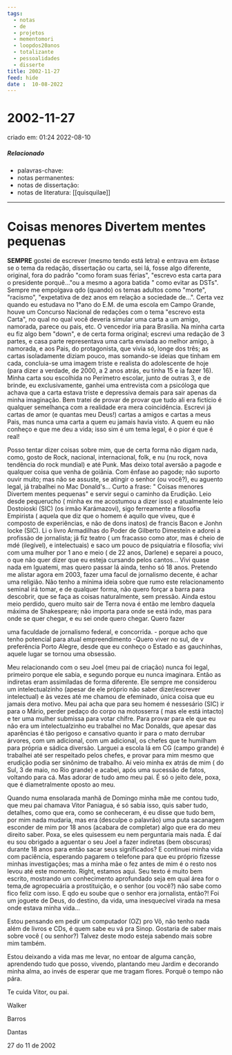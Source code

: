 ```yaml
---
tags:
  - notas
  - de
  - projetos
  - mementomori
  - loopdos20anos
  - totalizante
  - pessoalidades
  - disserte
title: 2002-11-27
feed: hide
date :  10-08-2022
---
```

# 2002-11-27
criado em: 01:24 2022-08-10

##### Relacionado
- palavras-chave: 
- notas permanentes: 
- notas de dissertação:
- notas de literatura: [[quisquilae]]

---

# Coisas menores Divertem mentes pequenas

**SEMPRE** gostei de escrever (mesmo tendo está letra) e entrava em êxtase se o tema da redação, dissertação ou carta, sei lá, fosse algo diferente, original, fora do padrão "como foram suas férias", "escrevo esta carta para o presidente porquê..."ou a mesmo a agora batida " como evitar as DSTs". Sempre me empolgava qdo (quando) os temas adultos como "morte", "racismo", "expetativa de dez anos em relação a sociedade de...". Certa vez quando eu estudava no 1°ano do E.M. de uma escola em Campo Grande, houve um Concurso Nacional de redações com o tema "escrevo esta Carta", no qual no qual você deveria simular uma carta a um amigo, namorada, parece ou pais, etc. O vencedor iria para Brasília. Na minha carta eu fiz algo bem "down", e de certa forma original; escrevi uma redação de 3 partes, e casa parte representava uma carta enviada ao melhor amigo, à namorada, e aos Pais, do protagonista, que vivia só, longe dos três; as cartas isoladamente diziam pouco, mas somando-se ideias que tinham em cada, concluia-se uma imagem triste e realista do adolescente de hoje (para dizer a verdade, de 2000, a 2 anos atrás, eu tinha 15 e ia fazer 16). Minha carta sou escolhida no Perímetro escolar, junto de outras 3, e de brinde, eu exclusivamente, ganhei uma entrevista com a psicóloga que achava que a carta estava triste e depressiva demais para sair apenas da minha imaginação. Bem tratei de provar de provar que tudo ali era fictício é qualquer semelhança com a realidade era mera coincidência. Escrevi já cartas de amor (e quantas meu Deus!) cartas a amigos e cartas a meus Pais, mas nunca uma carta a quem eu jamais havia visto. A quem eu não conheço e que me deu a vida; isso sim é um tema legal, é o pior é que é real!

Posso tentar dizer coisas sobre mim, que de certa forma não digam nada, como, gosto de Rock, nacional, internacional, folk, e nu (nu rock, nova tendência do rock mundial) e até Punk. Mas deixo total aversão a pagode e qualquer coisa que venha de goiânia. Com ênfase ao pagode; não suporto ouvir muito; mas não se assuste, se atingir o senhor (ou você?), eu aguento legal, já trabalhei no Mac Donald's... Curto a frase: " Coisas menores Divertem mentes pequenas" e servir segui o caminho da Erudição. Leio desde pequerucho ( minha ex me acostumou a dizer isso) e atualmente leio Dostoioski (SIC) (os irmão Karámazovi), sigo ferreamente a filosofia Empirista ( aquela que diz que o homem é aquilo que viveu, que é composto de experiências, e não de dons inatos) de francis Bacon e Jonhn locke (SIC). Li o livro Armadilhas do Poder de Gilberto Dimestein e adorei a profissão de jornalista; já fiz teatro ( um fracasso como ator, mas é cheio de mdé (ilegível), e intelectuais) e saco um pouco de psiquiatria e filosofia; vivi com uma mulher por 1 ano e meio ( de 22 anos, Darlene) e separei a pouco, o que não quer dizer que eu esteja cursando pelos cantos... Vivi quase nada em Iguatemi, mas quero passar lá ainda, tenho só 18 anos. Pretendo me alistar agora em 2003, fazer uma facul de jornalismo decente, é achar uma religião. Não tenho a mínima ideia sobre que rumo este relacionamento seminal irá tomar, e de qualquer forma, não quero forçar a barra para descobrir, que se faça as coisas naturalmente, sem pressão. Ainda estou meio perdido, quero muito sair de Terra nova é então me lembro daquela máxima de Shakespeare; não importa para onde se está indo, mas para onde se quer chegar, e eu sei onde quero chegar. Quero fazer

uma faculdade de jornalismo federal, e concorrida. - porque acho que tenho potencial para atual empreendimento -Quero viver no sul, de v preferência Porto Alegre, desde que eu conheço o Estado e as gauchinhas, aquele lugar se tornou uma obsessão.

Meu relacionando com o seu Joel (meu pai de criação) nunca foi legal, primeiro porque ele sabia, e segundo porque eu nunca imaginara. Então as indiretas eram assimiladas de forma diferente. Ele sempre me considerou um intelectualzinho (apesar de ele próprio não saber dizer/escrever intelectual) e às vezes até me chamou de efeminado, única coisa que eu jamais dera motivo. Meu pai acha que para seu homem é nessesário (SIC) ir para o Mário, perder pedaço do corpo na motosserra ( mas ele está intacto) e ter uma mulher submissa para votar chifre. Para provar para ele que eu não era um intelectualzinho eu trabalhei no Mac Donalds, que apesar das aparências é tão perigoso e cansativo quanto ir para o mato derrubar árvores, com um adicional, com um adicional, os chefes que te humilham para própria e sádica diversão. Larguei a escola lá em CG (campo grande) é trabalhei até ser respeitado pelos chefes, e provar para mim mesmo que erudição podia ser sinônimo de trabalho. Aí veio minha ex atrás de mim ( do Sul, 3 de maio, no Rio grande) e acabei, após uma sucessão de fatos, voltando para cá. Mas adorar de tudo amo meu pai. É só o jeito dele, poxa, que é diametralmente oposto ao meu.

Quando numa ensolarada manhã de Domingo minha mãe me contou tudo, que meu pai chamava Vitor Paniagua, é só sabia isso, quis saber tudo, detalhes, como que era, como se conheceram, é eu disse que tudo bem, por mim nada mudaria, mas era (desculpe o palavrão) uma puta sacanagem esconder de mim por 18 anos (acabara de completar) algo que era do meu direito saber. Poxa, se eles quisessem eu nem perguntaria mais nada. É daí eu sou obrigado a aguentar o seu Joel a fazer indiretas (bem obscuras) durante 18 anos para então sacar seus significados? E continuei minha vida com paciência, esperando pagarem o telefone para que eu próprio fizesse minhas investigações; mas a minha mãe o fez antes de mim é o resto nos levou até este momento. Right, estamos aqui. Seu texto é muito bem escrito, mostrando um conhecimento aprofundado seja em qual área for o tema,de agropecuária a prostituição, e o senhor (ou você?) não sabe como fico feliz com isso. E qdo eu soube que o senhor era jornalista, então?! Foi um joguete de Deus, do destino, da vida, uma inesquecível virada na mesa onde estava minha vida...

Estou pensando em pedir um computador (OZ) pro Vô, não tenho nada além de livros e CDs, é quem sabe eu vá pra Sinop. Gostaria de saber mais sobre você ( ou senhor?) Talvez deste modo esteja sabendo mais sobre mim também.

Estou deixando a vida mas me levar, no entoar de alguma canção, aprendendo tudo que posso, vivendo, plantando meu Jardim e decorando minha alma, ao invés de esperar que me tragam flores. Porquê o tempo não pára.

Te cuida Vitor, ou pai. 

Walker

Barros 

Dantas

  
  

27 do 11 de 2002